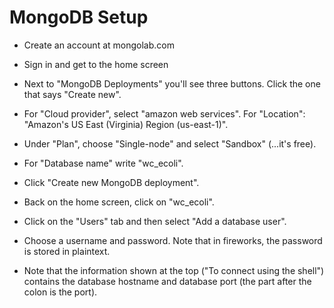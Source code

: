 # MongoDB Setup

* Create an account at mongolab.com

* Sign in and get to the home screen

* Next to "MongoDB Deployments" you'll see three buttons. Click the one that says "Create new".

* For "Cloud provider", select "amazon web services".  For "Location": "Amazon's US East (Virginia) Region (us-east-1)".

* Under "Plan", choose "Single-node" and select "Sandbox" (...it's free).

* For "Database name" write "wc_ecoli".

* Click "Create new MongoDB deployment".

* Back on the home screen, click on "wc_ecoli".

* Click on the "Users" tab and then select "Add a database user".

* Choose a username and password.  Note that in fireworks, the password is stored in plaintext.

* Note that the information shown at the top ("To connect using the shell") contains the database hostname and database port (the part after the colon is the port).
